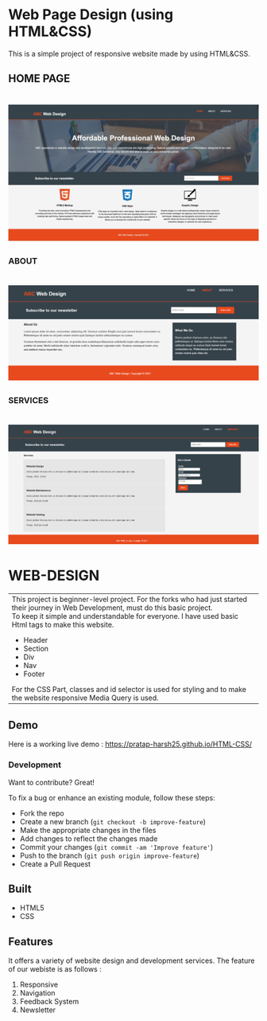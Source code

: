 # Web Page Design  (using HTML&CSS)
This is a simple project of responsive website made by using HTML&CSS.
## HOME PAGE
# ![Home Page](https://github.com/pratap-harsh25/HTML-CSS/blob/01144df0ed9f2711ad57a60fc162167ae39409e1/img/Home.jpeg)
### ABOUT
# ![About](https://github.com/pratap-harsh25/HTML-CSS/blob/cd9730a8961f95fc2dcd56955551948815358519/img/About.PNG)
### SERVICES
# ![Services](https://github.com/pratap-harsh25/HTML-CSS/blob/cd9730a8961f95fc2dcd56955551948815358519/img/Services.PNG)
# WEB-DESIGN
<table>
<tr>
<td>
This project is beginner-level project. For the forks who had just started their journey in Web Development, must do this basic project.<br>
To keep it simple and understandable for everyone.
I have used basic Html tags to make this website.
 <ul>
  <li>Header</li>
  <li>Section</li>
  <li>Div</li>
  <li>Nav</li>
  <li>Footer</li>
 </ul>
 For the CSS Part, classes and id selector is used for styling and to make the website responsive Media Query is used.
</td>
</tr>
</table>


## Demo
Here is a working live demo :  https://pratap-harsh25.github.io/HTML-CSS/

### Development
Want to contribute? Great!

To fix a bug or enhance an existing module, follow these steps:

- Fork the repo
- Create a new branch (`git checkout -b improve-feature`)
- Make the appropriate changes in the files
- Add changes to reflect the changes made
- Commit your changes (`git commit -am 'Improve feature'`)
- Push to the branch (`git push origin improve-feature`)
- Create a Pull Request 

## Built 
- HTML5
- CSS

## Features
It offers a variety of website design and development services.
The feature of our webiste is as follows :
1. Responsive 
2. Navigation 
3. Feedback System
4. Newsletter



